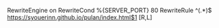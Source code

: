 RewriteEngine on
RewriteCond %{SERVER_PORT} 80
RewriteRule ^(.*)$ https://syouerinn.github.io/pulan/index.html$1 [R,L]
